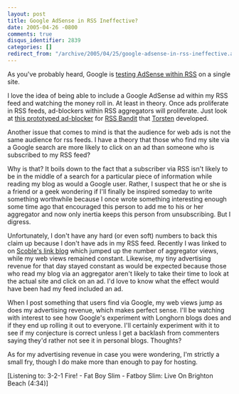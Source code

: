 ```yaml
---
layout: post
title: Google AdSense in RSS Ineffective?
date: 2005-04-26 -0800
comments: true
disqus_identifier: 2839
categories: []
redirect_from: "/archive/2005/04/25/google-adsense-in-rss-ineffective.aspx/"
---
```


As you've probably heard, Google is [testing AdSense within
RSS](http://weblogs.asp.net/rmclaws/archive/2005/04/26/404469.aspx) on a
single site.

I love the idea of being able to include a Google AdSense ad within my
RSS feed and watching the money roll in. At least in theory. Once ads
proliferate in RSS feeds, ad-blockers within RSS aggregators will
proliferate. Just look at [this prototyped
ad-blocker](http://www.rendelmann.info/blog/default.aspx?date=2005-03-04)
for [RSS Bandit](http://www.rssbandit.org/) that
[Torsten](http://www.rendelmann.info/blog/) developed.

Another issue that comes to mind is that the audience for web ads is not
the same audience for rss feeds. I have a theory that those who find my
site via a Google search are more likely to click on an ad than someone
who is subscribed to my RSS feed?

Why is that? It boils down to the fact that a subscriber via RSS isn't
likely to be in the middle of a search for a particular piece of
information while reading my blog as would a Google user. Rather, I
suspect that he or she is a friend or a geek wondering if I'll finally
be inspired someday to write something worthwhile because I once wrote
something interesting enough some time ago that encouraged this person
to add me to his or her aggregator and now only inertia keeps this
person from unsubscribing. But I digress.

Unfortunately, I don't have any hard (or even soft) numbers to back this
claim up because I don't have ads in my RSS feed. Recently I was linked
to on [Scoble's link blog](http://www.scobleizer.com/linkblog/) which
jumped up the number of aggregator views, while my web views remained
constant. Likewise, my tiny advertising revenue for that day stayed
constant as would be expected because those who read my blog via an
aggregator aren't likely to take their time to look at the actual site
and click on an ad. I'd love to know what the effect would have been had
my feed included an ad.

When I post something that users find via Google, my web views jump as
does my advertising revenue, which makes perfect sense. I'll be watching
with interest to see how Google's experiment with Longhorn blogs does
and if they end up rolling it out to everyone. I'll certainly experiment
with it to see if my conjecture is correct unless I get a backlash from
commenters saying they'd rather not see it in personal blogs. Thoughts?

As for my advertising revenue in case you were wondering, I'm strictly a
small fry, though I do make more than enough to pay for hosting.

[Listening to: 3-2-1 Fire! - Fat Boy Slim - Fatboy Slim: Live On
Brighton Beach (4:34)]

